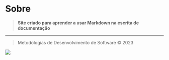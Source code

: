 ﻿# Sobre


> **Site criado para aprender a usar Markdown na escrita de documentação**
___
>Metodologias de Desenvolvimento de Software © 2023
>>
![](https://eduportugal.eu/wp-content/uploads/2017/08/eduportugal_ipleiria_n.jpg)





